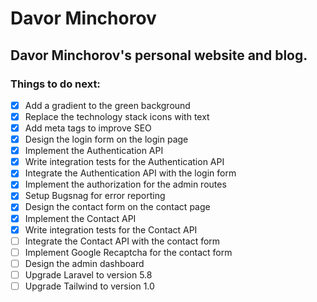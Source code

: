 # Davor Minchorov

## Davor Minchorov's personal website and blog.

### Things to do next:
- [x] Add a gradient to the green background
- [x] Replace the technology stack icons with text
- [x] Add meta tags to improve SEO
- [x] Design the login form on the login page
- [x] Implement the Authentication API
- [x] Write integration tests for the Authentication API
- [x] Integrate the Authentication API with the login form
- [x] Implement the authorization for the admin routes
- [x] Setup Bugsnag for error reporting
- [x] Design the contact form on the contact page
- [x] Implement the Contact API
- [x] Write integration tests for the Contact API
- [ ] Integrate the Contact API with the contact form
- [ ] Implement Google Recaptcha for the contact form
- [ ] Design the admin dashboard
- [ ] Upgrade Laravel to version 5.8
- [ ] Upgrade Tailwind to version 1.0
